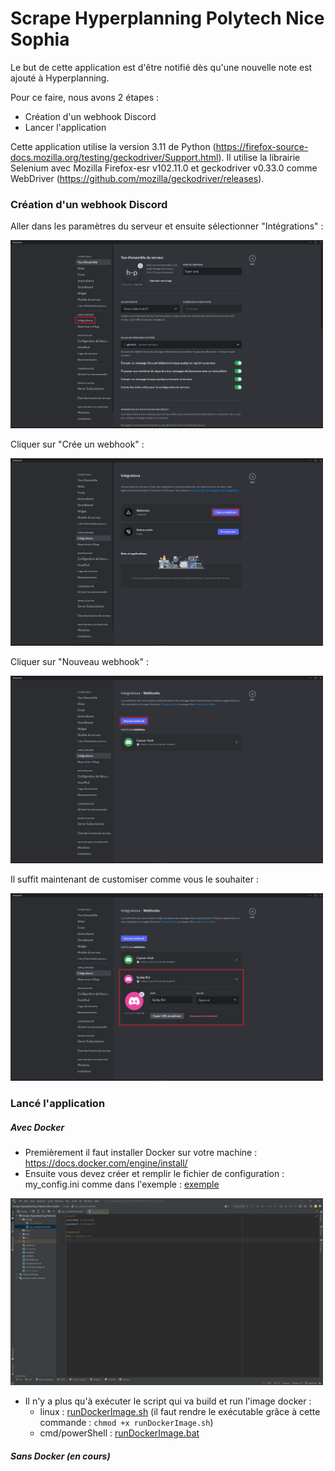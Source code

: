 # Scrape Hyperplanning Polytech Nice Sophia

Le but de cette application est d'être notifié dès qu'une nouvelle note est ajouté à Hyperplanning.

Pour ce faire, nous avons 2 étapes :
- Création d'un webhook Discord
- Lancer l'application


Cette application utilise la version 3.11 de Python (https://firefox-source-docs.mozilla.org/testing/geckodriver/Support.html). Il utilise la librairie Selenium avec Mozilla Firefox-esr v102.11.0
et geckodriver v0.33.0 comme WebDriver (https://github.com/mozilla/geckodriver/releases).

### Création d'un webhook Discord

Aller dans les paramètres du serveur et ensuite sélectionner "Intégrations" :

<img src="docs/add_webhook.png" width="500" alt="Intégrations"/>

Cliquer sur "Crée un webhook" :

<img src="docs/create_webhook.png" width="500" alt="Crée un webhook"/>

Cliquer sur "Nouveau webhook" :

<img src="docs/new_webhook.png" width="500" alt="Nouveau webhook"/>

Il suffit maintenant de customiser comme vous le souhaiter :

<img src="docs/customize_webhook.png" width="500" alt="Customiser"/>

### Lancé l'application


##### Avec Docker

- Premièrement il faut installer Docker sur votre machine : https://docs.docker.com/engine/install/
- Ensuite vous devez créer et remplir le fichier de configuration : my_config.ini comme dans l'exemple : [exemple](config/my_config.ini.exemple)

<img src="docs/config.png" width="500" alt="Configuration"/>

- Il n'y a plus qu'à exécuter le script qui va build et run l'image docker :
  - linux : [runDockerImage.sh](runDockerImage.sh) (il faut rendre le exécutable grâce à cette commande : `chmod +x runDockerImage.sh`)
  - cmd/powerShell : [runDockerImage.bat](runDockerImage.bat)

##### Sans Docker (en cours)

[//]: # (- Premièrement il faut installer python v3.11 sur votre machine :)

[//]: # (    - Sur linux : `./installPython3.11.sh` car Python 3.11 n'est pas encore disponible dans les dépôts officiels d'Ubuntu &#40;il faut rendre le script executable grace à cette commande : `./installPython3.11.sh`&#41;)

[//]: # (    - Sur windows : [python3.11]&#40;https://www.python.org/downloads/&#41;, lors du télégarghement veiller à clicker sur : "Add python to environnement variable" &#40;si la `python --version` ne vous renvoie pas "Python 3.11.x"&#41;)

[//]: # (- Il faut aussi avoir téléchargé firefox :)

[//]: # (  - Sur linux : `sudo apt-get update` puis `sudo apt install firefox`)

[//]: # (  - Sur windows : [firefox]&#40;https://www.mozilla.org/fr/firefox/new/&#41;)

[//]: # (- Il suffit maintement d'executer le script d'execution :)

[//]: # (  - linux : )

[//]: # (  - cmd :)

[//]: # (  - powerShell :)
